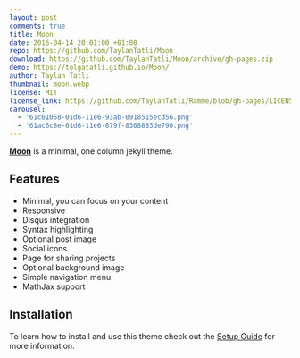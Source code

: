 ```yaml
---
layout: post
comments: true
title: Moon
date: 2016-04-14 20:01:00 +01:00
repo: https://github.com/TaylanTatli/Moon
download: https://github.com/TaylanTatli/Moon/archive/gh-pages.zip
demo: https://tolgatatli.github.io/Moon/
author: Taylan Tatlı
thumbnail: moon.webp
license: MIT
license_link: https://github.com/TaylanTatli/Ramme/blob/gh-pages/LICENSE
carousel:
  - '61c61058-01d6-11e6-93ab-0918515ecd56.png'
  - '61ac6c8e-01d6-11e6-879f-8308883de790.png'
---
```


**[Moon](https://tolgatatli.github.io/Moon/)** is a minimal, one column jekyll theme.

## Features

* Minimal, you can focus on your content
* Responsive
* Disqus integration
* Syntax highlighting
* Optional post image
* Social icons
* Page for sharing projects
* Optional background image
* Simple navigation menu
* MathJax support

## Installation

To learn how to install and use this theme check out the [Setup Guide](https://tolgatatli.github.io/Moon/moon-theme/) for more information.
